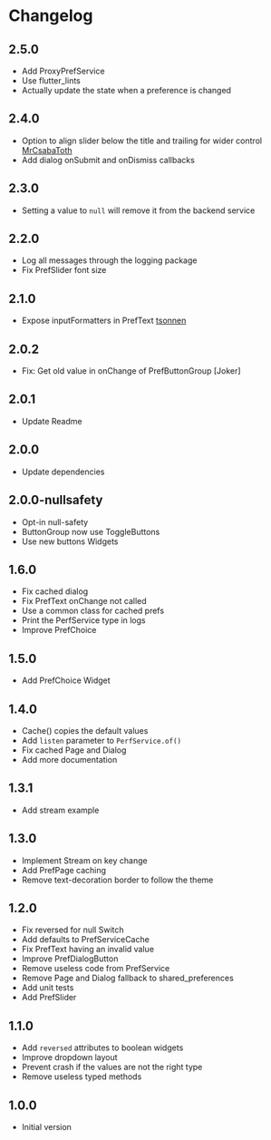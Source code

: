 # Changelog

## 2.5.0

- Add ProxyPrefService
- Use flutter_lints
- Actually update the state when a preference is changed

## 2.4.0

- Option to align slider below the title and trailing for wider control [MrCsabaToth](https://github.com/MrCsabaToth)
- Add dialog onSubmit and onDismiss callbacks

## 2.3.0

- Setting a value to `null` will remove it from the backend service

## 2.2.0

- Log all messages through the logging package
- Fix PrefSlider font size

## 2.1.0

- Expose inputFormatters in PrefText [tsonnen](https://github.com/tsonnen)

## 2.0.2

- Fix: Get old value in onChange of PrefButtonGroup [Joker]

## 2.0.1

- Update Readme

## 2.0.0

- Update dependencies

## 2.0.0-nullsafety

- Opt-in null-safety
- ButtonGroup now use ToggleButtons
- Use new buttons Widgets

## 1.6.0

- Fix cached dialog
- Fix PrefText onChange not called
- Use a common class for cached prefs
- Print the PerfService type in logs
- Improve PrefChoice

## 1.5.0

- Add PrefChoice Widget

## 1.4.0

- Cache() copies the default values
- Add `listen` parameter to `PerfService.of()`
- Fix cached Page and Dialog
- Add more documentation

## 1.3.1

- Add stream example

## 1.3.0

- Implement Stream on key change
- Add PrefPage caching
- Remove text-decoration border to follow the theme

## 1.2.0

- Fix reversed for null Switch
- Add defaults to PrefServiceCache
- Fix PrefText having an invalid value
- Improve PrefDialogButton
- Remove useless code from PrefService
- Remove Page and Dialog fallback to shared_preferences
- Add unit tests
- Add PrefSlider

## 1.1.0

- Add `reversed` attributes to boolean widgets
- Improve dropdown layout
- Prevent crash if the values are not the right type
- Remove useless typed methods

## 1.0.0

- Initial version
